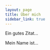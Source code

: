 ```yaml
---
layout: page
title: Über mich
sidebar_link: true
---
```


<p class="message">
  Ein gutes Zitat...
</p>

Mein Name ist...

